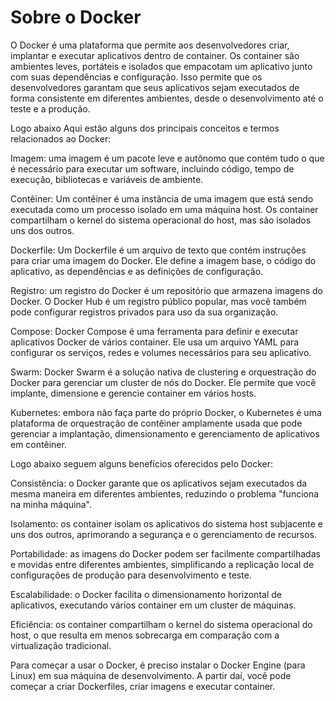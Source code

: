 # Sobre o Docker

O Docker é uma plataforma que permite aos desenvolvedores criar, implantar e executar aplicativos dentro de container. Os container são ambientes leves, portáteis e isolados que empacotam um aplicativo junto com suas dependências e configuração. Isso permite que os desenvolvedores garantam que seus aplicativos sejam executados de forma consistente em diferentes ambientes, desde o desenvolvimento até o teste e a produção.

Logo abaixo Aqui estão alguns dos principais conceitos e termos relacionados ao Docker:

Imagem: uma imagem é um pacote leve e autônomo que contém tudo o que é necessário para executar um software, incluindo código, tempo de execução, bibliotecas e variáveis de ambiente.

Contêiner: Um contêiner é uma instância de uma imagem que está sendo executada como um processo isolado em uma máquina host. Os container compartilham o kernel do sistema operacional do host, mas são isolados uns dos outros.

Dockerfile: Um Dockerfile é um arquivo de texto que contém instruções para criar uma imagem do Docker. Ele define a imagem base, o código do aplicativo, as dependências e as definições de configuração.

Registro: um registro do Docker é um repositório que armazena imagens do Docker. O Docker Hub é um registro público popular, mas você também pode configurar registros privados para uso da sua organização.

Compose: Docker Compose é uma ferramenta para definir e executar aplicativos Docker de vários container. Ele usa um arquivo YAML para configurar os serviços, redes e volumes necessários para seu aplicativo.

Swarm: Docker Swarm é a solução nativa de clustering e orquestração do Docker para gerenciar um cluster de nós do Docker. Ele permite que você implante, dimensione e gerencie container em vários hosts.

Kubernetes: embora não faça parte do próprio Docker, o Kubernetes é uma plataforma de orquestração de contêiner amplamente usada que pode gerenciar a implantação, dimensionamento e gerenciamento de aplicativos em contêiner.

Logo abaixo seguem alguns benefícios oferecidos pelo Docker: 

Consistência: o Docker garante que os aplicativos sejam executados da mesma maneira em diferentes ambientes, reduzindo o problema "funciona na minha máquina".

Isolamento: os container isolam os aplicativos do sistema host subjacente e uns dos outros, aprimorando a segurança e o gerenciamento de recursos.

Portabilidade: as imagens do Docker podem ser facilmente compartilhadas e movidas entre diferentes ambientes, simplificando a replicação local de configurações de produção para desenvolvimento e teste.

Escalabilidade: o Docker facilita o dimensionamento horizontal de aplicativos, executando vários container em um cluster de máquinas.

Eficiência: os container compartilham o kernel do sistema operacional do host, o que resulta em menos sobrecarga em comparação com a virtualização tradicional.

Para começar a usar o Docker, é preciso instalar o Docker Engine (para Linux) em sua máquina de desenvolvimento. A partir daí, você pode começar a criar Dockerfiles, criar imagens e executar container.